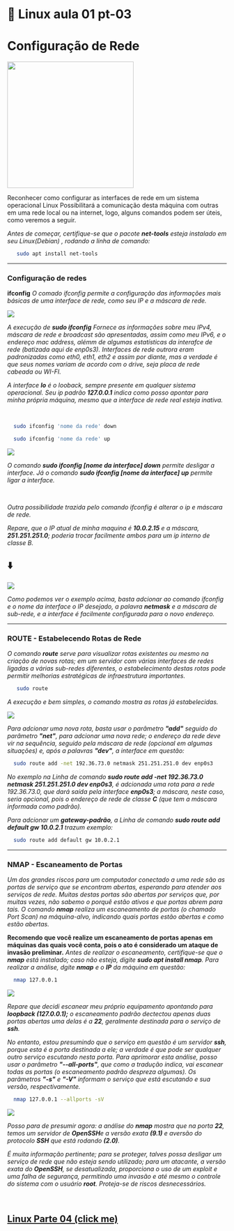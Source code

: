 # 🐧 Linux aula 01 pt-03

# Configuração de Rede

<img src="https://media.giphy.com/media/9J7tdYltWyXIY/giphy.gif" style="width:290px">

<br>

Reconhecer como configurar as interfaces de rede em um sistema operacional Linux Possibilitará a comunicação desta máquina com outras em uma rede local ou na internet, logo, alguns comandos podem ser úteis, como veremos a seguir.

*Antes de começar, certifique-se que o pacote **net-tools** esteja instalado em seu Linux(Debian) , rodando a linha de comando:*
```sh
   sudo apt install net-tools
```
<hr>

### Configuração de redes

**ifconfig** *O comado ifconfig permite a configuração das informações mais básicas de uma interface de rede, como seu IP e a máscara de rede.*

<img src="../img/ifconfig01.png">

*A execução de **sudo ifconfig** Fornece as informações sobre meu IPv4, máscara de rede e broadcast são apresentadas, assim como meu IPv6, e o endereço mac address, alémm de algumas estatísticas da interafce de rede (batizada aqui de enp0s3). Interfaces de rede outrora eram padronizadas como eth0, eth1, eth2 e assim por diante, mas a verdade é que seus nomes variam de acordo com o drive, seja placa de rede cabeada ou WI-FI.*

*A interface **lo** é o looback, sempre presente em qualquer sistema operacional. Seu ip padrão **127.0.0.1** indica como posso apontar para minha própria máquina, mesmo que a interface de rede real esteja inativa.*

<br>

```sh
  sudo ifconfig 'nome da rede' down

  sudo ifconfig 'nome da rede' up
```

<img src="../img/ifconfig02.png">

*O comando **sudo ifconfig [nome da interface] down** permite desligar a interface. Já o comando **sudo ifconfig [nome da interface] up** permite ligar a interface.*

<br>

*Outra possibilidade trazida pelo comando ifconfig é alterar o ip e máscara de rede.*

*Repare, que o IP atual de minha maquina é **10.0.2.15** e a máscara, **251.251.251.0**; poderia trocar facilmente ambos para um ip interno de classe B.* <h2>⬇️</h2>

<img src="../img/ifconfig03.png">

*Como podemos ver o exemplo acima, basta adcionar ao comando ifconfig e o nome da interface o IP desejado, a palavra **netmask** e a máscara de sub-rede, e a interface é facilmente configurada para o novo endereço.*

<hr>

### ROUTE - Estabelecendo Rotas de Rede

*O comando **route** serve para visualizar rotas existentes ou mesmo na criação de novas rotas; em um servidor com várias interfaces de redes ligadas a várias sub-redes diferentes, o estabelecimento destas rotas pode permitir melhorias estratégicas de infraestrutura importantes.*

```sh
   sudo route
```
*A execução e bem simples, o comando mostra as rotas já estabelecidas.*

<img src="../img/route01.png">

*Para adcionar uma nova rota, basta usar o parâmetro **"add"** seguido do parâmetro **"net"**, para adcionar uma nova rede; o endereço da rede deve vir na sequência, seguido pela máscara de rede (opcional em algumas situações) e, após a palavras **"dev"**, a interface em questão:*

```sh
  sudo route add -net 192.36.73.0 netmask 251.251.251.0 dev enp0s3
```
*No exemplo na Linha de comando **sudo route add -net 192.36.73.0 netmask 251.251.251.0 dev enp0s3**, é adcionada uma rota para a rede 192.36.73.0, que dará saída pela interface **enp0s3**; a máscara, neste caso, seria opcional, pois o endereço de rede de classe **C** (que tem a máscara informada como padrão).*

*Para adcionar um **gateway-padrão**, a Linha de comando **sudo route add default gw 10.0.2.1** trazum exemplo:*

```sh
  sudo route add default gw 10.0.2.1
```
<hr>

### NMAP - Escaneamento de Portas

*Um dos grandes riscos para um computador conectado a uma rede são as portas de serviço que se encontram abertas, esperando para atender aos serviços de rede. Muitas destas portas são abertas por serviços que, por muitas vezes, não sabemo o porquê estão ativos e que portas abrem para tais. O comando **nmap** realiza um escaneamento de portas (o chamado Port Scan) na máquina-alvo, indicando quais portas estão abertas e como estão abertas.*

 **Recomendo que você realize um escaneamento de portas apenas em máquinas das quais você conta, pois o ato é considerado um ataque de invasão preliminar.** *Antes de realizar o escaneamento, certifique-se que o **nmap** está instalado; caso não esteja, digite **sudo apt install nmap**. Para realizar a análise, dgite **nmap** e o **IP** da máquina em questão:*

```sh
  nmap 127.0.0.1
```
<img src="../img/nmap01.png">

*Repare que decidi escanear meu próprio equipamento apontando para **loopback (127.0.0.1);** o escaneamento padrão dectectou apenas duas portas abertas uma delas é a **22**, geralmente destinada para o serviço de **ssh**.*

*No entanto, estou presumindo que o serviço em questão é um servidor **ssh**, porque esta é a porta destinada a ele; a verdade é que pode ser qualquer outro serviço escutando nesta porta. Para aprimorar esta análise, posso usar o parâmetro **"--all-ports"**, que como a tradução indica, vai escanear todas as portas (o escaneamento padrão despreza algumas). Os parãmetros **"-s"** e **"-V"** informam o serviço que está escutando e sua versão, respectivamente.*

```sh
  nmap 127.0.0.1 --allports -sV
```

<img src="../img/nmap02.gif">

*Posso para de presumir agora: a análise do **nmap** mostra que na porta **22**, temos um servidor de **OpenSSH**e a versão exata **(9.1)** e aversão do protocolo **SSH** que está rodando **(2.0)**.*

*É muita informação pertinente; para se proteger, talves possa desligar um serviço de rede que não esteja sendo utilizado; para um atacante,  a versão exata do **OpenSSH**, se desatualizada, proporciona o uso de um exploit e uma falha de segurança, permitindo uma invasão e até mesmo o controle do sistema com o usuário **root**. Proteja-se de riscos desnecessários.*

<br>

## [Linux Parte 04 (click me)](https://github.com/GabrielFerretto/programming_studies/blob/main/Linux-Fundamentos/mod/002-pt01.md "A parte 2 dos estudos ")